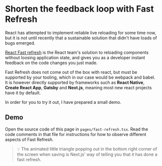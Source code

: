 # Shorten the feedback loop with Fast Refresh

React has attempted to implement reliable live reloading for some time now, but it is not until recently that a sustainable solution that didn't have loads of bugs emerged.

[React Fast refresh](https://mariosfakiolas.com/blog/what-the-heck-is-react-fast-refresh) is the React team's solution to reloading components without loosing application state, and gives you as a developer instant feedback on the code changes you just made.

Fast Refresh does not come out of the box with react, but must be supported by your tooling, which in our case would be webpack and babel. It is however directly supported by frameworks such as **React Native**, **Create React App**, **Gatsby** and **Next.js**, meaning most new react projects have it by default.

In order for you to try it out, I have prepared a small demo.

## Demo

Open the source code of this page in `pages/fast-refresh.tsx`. Read the code comments in that file for instructions for how to observe different aspects of Fast Refresh.

> 💡 The animated little triangle popping out in the bottom right corner of the screen when saving is Next.js' way of telling you that it has done a fast refresh.
